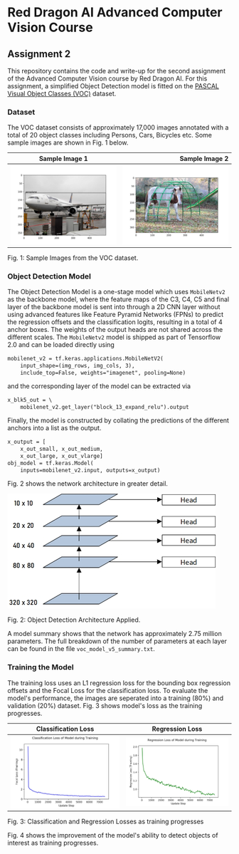 # Red Dragon AI Advanced Computer Vision Course
## Assignment 2

This repository contains the code and write-up for the second assignment of the Advanced Computer Vision course by Red Dragon AI. For this assignment, a simplified Object Detection model is fitted on the [PASCAL Visual Object Classes (VOC)](http://host.robots.ox.ac.uk/pascal/VOC/) dataset. 

### Dataset
The VOC dataset consists of approximately 17,000 images annotated with a total of 20 object classes including Persons, Cars, Bicycles etc. Some sample images are shown in Fig. 1 below.

Sample Image 1 | Sample Image 2
:-------------:|---------------:
![voc_image_1](voc_image_1.jpg) | ![voc_image_2](voc_image_2.jpg)

Fig. 1: Sample Images from the VOC dataset.

### Object Detection Model
The Object Detection Model is a one-stage model which uses `MobileNetv2` as the backbone model, where the feature maps of the C3, C4, C5 and final layer of the backbone model is sent into through a 2D CNN layer without using advanced features like Feature Pyramid Networks (FPNs) to predict the regression offsets and the classification logits, resulting in a total of 4 anchor boxes. The weights of the output heads are not shared across the different scales. The `MobileNetv2` model is shipped as part of Tensorflow 2.0 and can be loaded directly using
```
mobilenet_v2 = tf.keras.applications.MobileNetV2(
    input_shape=(img_rows, img_cols, 3), 
    include_top=False, weights="imagenet", pooling=None)
```
and the corresponding layer of the model can be extracted via
```
x_blk5_out = \
    mobilenet_v2.get_layer("block_13_expand_relu").output
```
Finally, the model is constructed by collating the predictions of the different anchors into a list as the output.
```
x_output = [
    x_out_small, x_out_medium, 
    x_out_large, x_out_vlarge]
obj_model = tf.keras.Model(
    inputs=mobilenet_v2.input, outputs=x_output)
```
Fig. 2 shows the network architecture in greater detail.

![network_architecture](object_detection_network_architecture.jpg)

Fig. 2: Object Detection Architecture Applied.

A model summary shows that the network has approximately 2.75 million parameters. The full breakdown of the number of parameters at each layer can be found in the file `voc_model_v5_summary.txt`.

### Training the Model
The training loss uses an L1 regression loss for the bounding box regression offsets and the Focal Loss for the classification loss. To evaluate the model's performance, the images are seperated into a training (80%) and validation (20%) dataset. Fig. 3 shows model's loss as the training progresses.

Classification Loss | Regression Loss
:------------------:|:---------------:
![cls_loss](classification_loss.jpg) | ![reg_loss](regression_losses.jpg)

Fig. 3: Classification and Regression Losses as training progresses

Fig. 4 shows the improvement of the model's ability to detect objects of interest as training progresses.
